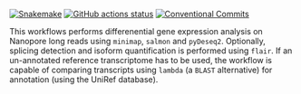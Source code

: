 [![Snakemake](https://img.shields.io/badge/snakemake-≥8.0-brightgreen.svg)](https://snakemake.github.io)
[![GitHub actions status](https://img.shields.io/github/actions/workflow/status/snakemake-workflows/transcriptome-differential-expression/.github%2Fworkflows%2Fmain.yml?branch=main
)](https://github.com/snakemake-workflows/transcriptome-differential-expression/actions?query=branch%3Amain+workflow%3ATests)
[![Conventional Commits](https://img.shields.io/badge/Conventional%20Commits-1.0.0-%23FE5196?logo=conventionalcommits&logoColor=white)](https://conventionalcommits.org)

This workflows performs differenential gene expression analysis on Nanopore long reads using `minimap`, `salmon` and `pyDeseq2`. Optionally, splicing detection and isoform quantification is performed using `flair`. If an un-annotated reference transcriptome has to be used, the workflow is capable of comparing transcripts using `lambda` (a `BLAST` alternative) for annotation (using the UniRef database).







